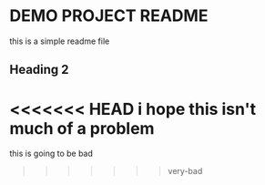 # DEMO PROJECT README

this is a simple readme file

## Heading 2

<<<<<<< HEAD
i hope this isn't much of a problem 
=======
this is going to be bad 
>>>>>>> very-bad
